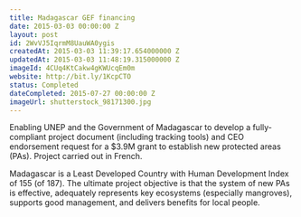 ```yaml
---
title: Madagascar GEF financing
date: 2015-03-03 00:00:00 Z
layout: post
id: 2WvVJ5IqrmM8UauWA0ygis
createdAt: 2015-03-03 11:39:17.654000000 Z
updatedAt: 2015-03-03 11:48:19.315000000 Z
imageId: 4CUq4KtCakw4gKWUcqEm0m
website: http://bit.ly/1KcpCTO
status: Completed
dateCompleted: 2015-07-27 00:00:00 Z
imageUrl: shutterstock_98171300.jpg
---
```


Enabling UNEP and the Government of Madagascar to develop a fully-compliant project document (including tracking tools) and CEO endorsement request for a $3.9M grant to establish new protected areas (PAs). Project carried out in French. 

Madagascar is a Least Developed Country with Human Development Index of 155 (of 187). The ultimate project objective is that the system of new PAs is effective, adequately represents key ecosystems (especially mangroves), supports good management, and delivers benefits for local people.
